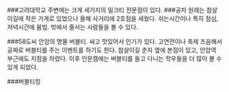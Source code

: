 ###고려대학교 주변에는 크게 세가지의 밀크티 전문점이 있다.
###공차
  원래는 참살이길에 작은 가게로 있었으나 올해 사거리에 2호점을 세웠다. 쉬는시간이나 특히 점심, 저녁시간에 붐빔. 밖에서 줄서는 사람들을 볼 수 있다.
  
###58도씨
  안암의 명물 버블티. 싸고 맛있어서 인기가 있다. 고연전이나 축제 즈음해서 공짜로 버블티를 주는 이벤트를 하기도 한다. 참살이길 춘자 옆에 본점이 있고, 안암역 부근에도 지점을 차렸다. 이후 인문캠에는 버블티를 들고 다니는 학우들을 더 많이 볼 수 있게 되었다.
  
###버블티킹
